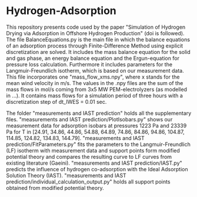 # Hydrogen-Adsorption
This repository presents code used by the paper "Simulation of Hydrogen Drying via Adsorption in Offshore Hydrogen Production" (doi is followed).
The file BalanceEquations.py is the main file in which the balance equations of an adsorption process through Finite-Difference Method using explicit discretization are solved.
It includes the mass balance equation for the solid and gas phase, an energy balance equation and the Ergun-equation for pressure loss calculation. Furthermore it includes parameters for the Langmuir-Freundlich isotherm, 
which is based on our measurement data.
This file incorporates one "mass_flow_xms.npy", where x stands for the mean wind velocity in m/s. The values in the .npy files are the sum of the mass flows in mol/s coming from 3x5 MW PEM-electrolyzers (as modelled in ...).
It contains mass flows for a simulation period of three hours with a discretization step of dt_IWES = 0.01 sec.

The folder "measurements and IAST prediction" holds all the supplementary files. 
"measurements and IAST prediction/PlotIsobars.py" shows our measurement data for adsorption isobars at pressures 1223 Pa and 23339 Pa for T in [24.91, 34.86, 44.86, 54.88, 64.89, 74.86, 84.86, 94.86, 104.87, 114.85, 124.82, 134.83, 144.79].
"measurements and IAST prediction/FitParameters.py" fits the parameters to the Langmuir-Freundlich (LF) isotherm with measurement data and support points form modified potential theory and compares the resulting curve to LF curves from existing literature (Gaeini).
"measurements and IAST prediction/IAST.py" predicts the influence of hydrogen co-adsorption with the Ideal Adsorption Solution Theory (IAST). 
"measurements and IAST prediction/individual_calculation_output.py" holds all support points obtained from modified potential theory.
